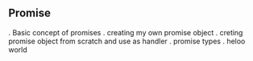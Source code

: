 ## Promise

. Basic concept of promises
. creating my own promise object
. creting promise object from scratch and use as handler
. promise types
. heloo world
